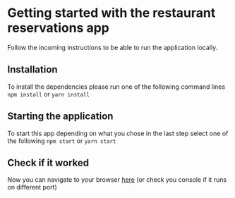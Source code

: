 # Getting started with the restaurant reservations app

Follow the incoming instructions to be able to run the application locally.

## Installation

To install the dependencies please run one of the following command lines
`npm install` or `yarn install`

## Starting the application

To start this app depending on what you chose in the last step select one of the following
`npm start` or `yarn start`

## Check if it worked

Now you can navigate to your browser [here](http://localhost:3000) (or check you console if it runs on different port)
